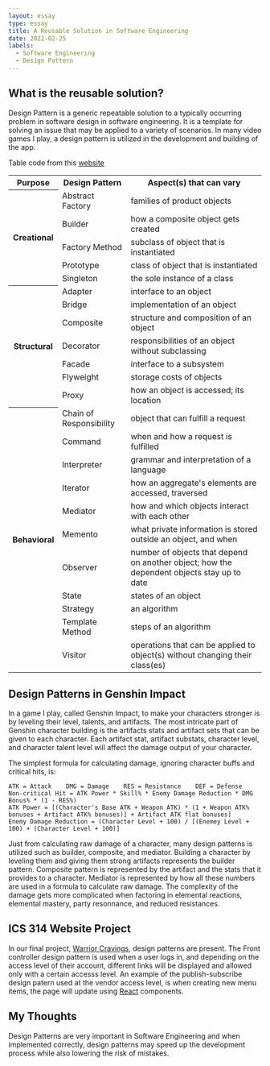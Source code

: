 ```yaml
---
layout: essay
type: essay
title: A Reusable Solution in Software Engineering
date: 2022-02-25
labels:
  - Software Engineering
  - Design Pattern
---
```

## What is the reusable solution?
Design Pattern is a generic repeatable solution to a typically occurring problem in software design in software engineering. It is a template for solving an issue that may be applied to a variety of scenarios.  In many video games I play, a design pattern is utilized in the development and building of the app.

Table code from this <a href="https://cs.lmu.edu/~ray/notes/designpatterns/">website</a>
<table class="centered">
<tbody><tr>
<th>Purpose</th>
<th>Design Pattern</th>
<th>Aspect(s) that can vary</th>
</tr>

<tr>
  <th rowspan="5">Creational</th>
  <td>Abstract Factory</td>
  <td>families of product objects</td>
</tr>
<tr><td>
Builder</td>
<td>
how a composite object gets created</td>
</tr>
<tr><td>
Factory Method</td>
<td>
subclass of object that is instantiated</td>
</tr>
<tr><td>
Prototype</td>
<td>
class of object that is instantiated</td>
</tr>
<tr><td>
Singleton</td>
<td>
the sole instance of a class</td>
</tr>
<tr>
<th rowspan="7">Structural</th>
  <td>Adapter</td>
  <td>interface to an object</td>
</tr>
<tr><td>Bridge</td><td>implementation of an object</td></tr>
<tr><td>Composite</td><td>structure and composition of an object</td></tr>
<tr><td>Decorator</td><td>responsibilities of an object without subclassing</td></tr>
<tr><td>Facade</td><td>interface to a subsystem</td></tr>
<tr><td>Flyweight</td><td>storage costs of objects</td></tr>
<tr><td>Proxy</td><td>how an object is accessed; its location</td></tr>
<tr>
<th rowspan="11">Behavioral</th>
<td>Chain of Responsibility</td><td>object that can fulfill a request</td></tr>
<tr><td>Command</td><td>when and how a request is fulfilled</td></tr>
<tr><td>Interpreter</td><td>grammar and interpretation of a language</td></tr>
<tr><td>Iterator</td><td>how an aggregate's elements are accessed, traversed</td></tr>
<tr><td>Mediator</td><td>how and which objects interact with each other</td></tr>
<tr><td>Memento</td><td>what private information is stored outside an object, and when</td></tr>
<tr><td>Observer</td><td>number of objects that depend on another object; how the dependent objects stay up to date</td></tr>
<tr><td>State</td><td>states of an object</td></tr>
<tr><td>Strategy</td><td>an algorithm</td></tr>
<tr><td>Template Method</td><td>steps of an algorithm</td></tr>
<tr><td>Visitor</td><td>operations that can be applied to object(s) without changing their class(es)</td>
</tr>
</tbody></table>

## Design Patterns in Genshin Impact 
In a game I play, called Genshin Impact, to make your characters stronger is by leveling their level, talents, and artifacts. The most intricate part of Genshin character building is the artifacts stats and artifact sets that can be given to each character. Each artifact stat, artifact substats, character level, and character talent level will affect the damage output of your character.

The simplest formula for calculating damage, ignoring character buffs and critical hits, is: 
```
ATK = Attack    DMG = Damage    RES = Resistance    DEF = Defense
Non-critical Hit = ATK Power * Skill% * Enemy Damage Reduction * DMG Bonus% * (1 - RES%)
ATK Power = [(Character's Base ATK + Weapon ATK) * (1 + Weapon ATK% bonuses + Artifact ATK% bonuses)] + Artifact ATK flat bonuses]
Enemy Damage Reduction = (Character Level + 100) / [(Enemey Level + 100) + (Character Level + 100)]
```

Just from calculating raw damage of a character, many design patterns is utilized such as builder, composite, and mediator. Building a character by leveling them and giving them strong artifacts represents the builder pattern. Composite pattern is represented by the artifact and the stats that it provides to a character. Mediator is represented by how all these numbers are used in a formula to calculate raw damage.
The complexity of the damage gets more complicated when factoring in elemental reactions, elemental mastery, party resonnance, and reduced resistances. 

## ICS 314 Website Project
In our final project, <a href="https://github.com/warrior-cravings">Warrior Cravings</a>, design patterns are present. The Front controller design pattern is used when a user logs in, and depending on the access level of their account, different links will be displayed and allowed only with a certain accesss level. An example of the publish-subscribe design patern used at the vendor access level, is when creating new menu items, the page will update using <a href="https://reactjs.org/">React</a> components.

## My Thoughts
Design Patterns are very important in Software Engineering and when implemented correctly, design patterns may speed up the development process while also lowering the risk of mistakes.
